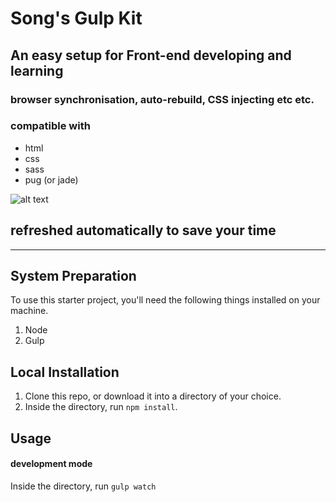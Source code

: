 # **Song's Gulp Kit**
## **An easy setup for Front-end developing and learning**
### browser synchronisation, auto-rebuild, CSS injecting etc etc.


### compatible with
* html
* css
* sass
* pug (or jade)

![alt text](https://cloud.githubusercontent.com/assets/19645990/19924172/314a7272-a0c1-11e6-9d55-baecce68a23d.gif)
## **refreshed automatically to save your time**

***

## **System Preparation**
To use this starter project, you'll need the following things installed on your machine.
1. Node
2. Gulp

## **Local Installation**
1. Clone this repo, or download it into a directory of your choice.
2. Inside the directory, run `npm install`.

## **Usage**
#### **development mode**

Inside the directory, run `gulp watch`
